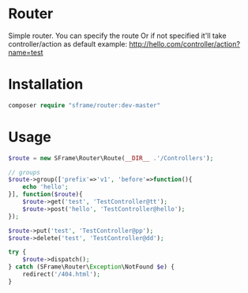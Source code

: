 # Router
Simple router.
You can specify the route
Or if not specified it'll take controller/action as default
example: http://hello.com/controller/action?name=test

# Installation
```php
composer require "sframe/router:dev-master"
```


# Usage
```php
$route = new SFrame\Router\Route(__DIR__ .'/Controllers');

// groups
$route->group(['prefix'=>'v1', 'before'=>function(){
    echo 'hello';
}], function($route){
    $route->get('test', 'TestController@tt');
    $route->post('hello', 'TestController@hello');
});

$route->put('test', 'TestController@pp');
$route->delete('test', 'TestController@dd');

try {
    $route->dispatch();
} catch (SFrame\Router\Exception\NotFound $e) {
    redirect('/404.html');
}
```